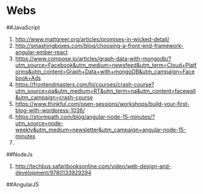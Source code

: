 # Webs

##JavaScript
1. http://www.mattgreer.org/articles/promises-in-wicked-detail/
2. http://smashingboxes.com/blog/choosing-a-front-end-framework-angular-ember-react
3. https://www.compose.io/articles/graph-data-with-mongodb/?utm_source=Facebook&utm_medium=newsfeed&utm_term=Cloud+Platforms&utm_content=Graph+Data+with+mongoDB&utm_campaign=Facebook+Ads
4. https://frontendmasters.com/hi/courses/crash-course?utm_source=pa&utm_medium=RT&utm_term=na&utm_content=facewall&utm_campaign=crash-course
5. https://www.thinkful.com/open-sessions/workshops/build-your-first-blog-with-wordpress-1036/
6. https://stormpath.com/blog/angular-node-15-minutes/?utm_source=node-weekly&utm_medium=newsletter&utm_campaign=angular-node-15-minutes
7. 


##NodeJs
1. http://techbus.safaribooksonline.com/video/web-design-and-development/9780133929294


##AngularJS
